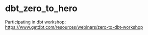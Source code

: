 # dbt_zero_to_hero
Participating in dbt workshop: https://www.getdbt.com/resources/webinars/zero-to-dbt-workshop
